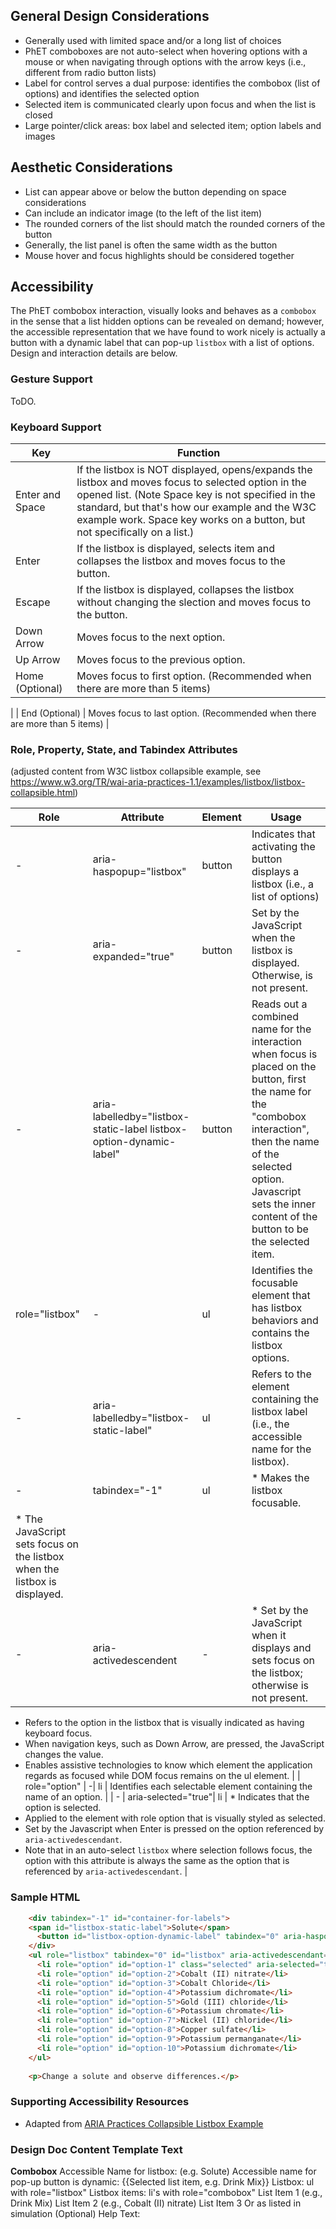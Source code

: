 ## General Design Considerations

* Generally used with limited space and/or a long list of choices
* PhET comboboxes are not auto-select when hovering options with a mouse or when navigating through options with the arrow keys (i.e., different from radio button lists)
* Label for control serves a dual purpose: identifies the combobox (list of options) and identifies the selected option
* Selected item is communicated clearly upon focus and when the list is closed
* Large pointer/click areas: box label and selected item; option labels and images

## Aesthetic Considerations
* List can appear above or below the button depending on space considerations
* Can include an indicator image (to the left of the list item)
* The rounded corners of the list should match the rounded corners of the button
* Generally, the list panel is often the same width as the button
* Mouse hover and focus highlights should be considered together

## Accessibility
The PhET combobox interaction, visually looks and behaves as a `combobox` in the sense that a list hidden options can be revealed on demand; however, the accessible representation that we have found to work nicely is actually a button with a dynamic label that can pop-up `listbox` with a list of options. Design and interaction details are below.

### Gesture Support
ToDO.

### Keyboard Support
| Key        | Function |
| ------------- |-------------|
| Enter and Space | If the listbox is NOT displayed, opens/expands the listbox and moves focus to selected option in the opened list. (Note Space key is not specified in the standard, but that's how our example and the W3C example work. Space key works on a button, but not specifically on a list.) |
| Enter | If the listbox is displayed, selects item and collapses the listbox and moves focus to the button. |
| Escape | If the listbox is displayed, collapses the listbox without changing the slection and moves focus to the button. |
| Down Arrow | Moves focus to the next option. |
| Up Arrow | Moves focus to the previous option. |
| Home (Optional) | Moves focus to first option. (Recommended when there are more than 5 items)
  |
| End (Optional) | Moves focus to last option. (Recommended when there are more than 5 items)
|

### Role, Property, State, and Tabindex Attributes
(adjusted content from W3C listbox collapsible example, see https://www.w3.org/TR/wai-aria-practices-1.1/examples/listbox/listbox-collapsible.html)

| Role | Attribute | Element | Usage |
| ------------- |-------------| ------------- |-------------|
|  -    | aria-haspopup="listbox" | button | Indicates that activating the button displays a listbox (i.e., a list of options) |
|   -   | aria-expanded="true" |  button |  Set by the JavaScript when the listbox is displayed.  Otherwise, is not present. |
|   -   | aria-labelledby="listbox-static-label listbox-option-dynamic-label" |  button |  Reads out a combined name for the interaction when focus is placed on the button, first the name for the "combobox interaction", then the name of the selected option. Javascript sets the inner content of the button to be the selected item. |
| role="listbox" | - | ul | Identifies the focusable element that has listbox behaviors and contains the listbox options. |
| - |aria-labelledby="listbox-static-label"| ul | Refers to the element containing the listbox label (i.e., the accessible name for the listbox). | 
| - | tabindex="-1" | ul | * Makes the listbox focusable. 
* The JavaScript sets focus on the listbox when the listbox is displayed. |
| - | aria-activedescendent | - | * Set by the JavaScript when it displays and sets focus on the listbox; otherwise is not present.
* Refers to the option in the listbox that is visually indicated as having keyboard focus.
* When navigation keys, such as Down Arrow, are pressed, the JavaScript changes the value.
* Enables assistive technologies to know which element the application regards as focused while DOM focus remains on the ul element. |
| role="option" | -| li | Identifies each selectable element containing the name of an option. |
| - | aria-selected="true"| li | * Indicates that the option is selected. 
* Applied to the element with role option that is visually styled as selected.
* Set by the Javascript when Enter is pressed on the option referenced by `aria-activedescendant`.  
* Note that in an auto-select `listbox` where selection follows focus, the option with this attribute is always the same as the option that is referenced by `aria-activedescendant`.
|


### Sample HTML
```html
	<div tabindex="-1" id="container-for-labels">
	<span id="listbox-static-label">Solute</span>
	  <button id="listbox-option-dynamic-label" tabindex="0" aria-haspopup="listbox" aria-labelledby="listbox-static-label listbox-option-dynamic-label">Drink Mix</button>
	</div>
	<ul role="listbox" tabindex="0" id="listbox" aria-activedescendant="option-1" aria-labelledby="listbox-static-label" style="list-style:none;">
	  <li role="option" id="option-1" class="selected" aria-selected="true">Drink mix</li>
	  <li role="option" id="option-2">Cobalt (II) nitrate</li>
	  <li role="option" id="option-3">Cobalt Chloride</li>
	  <li role="option" id="option-4">Potassium dichromate</li>
	  <li role="option" id="option-5">Gold (III) chloride</li>
	  <li role="option" id="option-6">Potassium chromate</li>
	  <li role="option" id="option-7">Nickel (II) chloride</li>
	  <li role="option" id="option-8">Copper sulfate</li>
	  <li role="option" id="option-9">Potassium permanganate</li>
	  <li role="option" id="option-10">Potassium dichromate</li>
	</ul>
	
	<p>Change a solute and observe differences.</p>
```
### Supporting Accessibility Resources
* Adapted from [ARIA Practices Collapsible Listbox Example](https://www.w3.org/TR/wai-aria-practices-1.1/examples/listbox/listbox-collapsible.html)

### Design Doc Content Template Text
**Combobox**
Accessible Name for listbox: (e.g. Solute) 
Accessible name for pop-up button is dynamic: {{Selected list item, e.g. Drink Mix}}
Listbox: ul with role="listbox"
Listbox items: li's with role="combobox"
List Item 1 (e.g., Drink Mix)
List Item 2 (e.g., Cobalt (II) nitrate)
List Item 3
Or as listed in simulation
(Optional) Help Text: 

